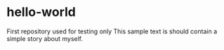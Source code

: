 # hello-world
First repository used for testing only
This sample text is should contain a simple story about myself.
